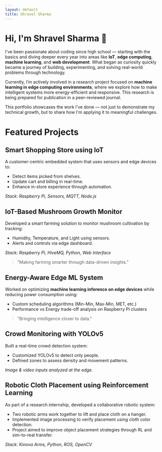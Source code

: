 ```yaml
---
layout: default
title: Shravel Sharma
---
```


# Hi, I'm Shravel Sharma 👋

I've been passionate about coding since high school — starting with the basics and diving deeper every year into areas like **IoT**, **edge computing**, **machine learning**, and **web development**. What began as curiosity quickly became a journey of building, experimenting, and solving real-world problems through technology.

Currently, I’m actively involved in a research project focused on **machine learning in edge computing environments**, where we explore how to make intelligent systems more energy-efficient and responsive. This research is being prepared for publication in a peer-reviewed journal.


This portfolio showcases the work I've done — not just to demonstrate my technical growth, but to share how I'm applying it to meaningful challenges.


# Featured Projects



## Smart Shopping Store using IoT

A customer-centric embedded system that uses sensors and edge devices to:
- Detect items picked from shelves.
- Update cart and billing in real-time.
- Enhance in-store experience through automation.

_Stack: Raspberry Pi, Sensors, MQTT, Node.js_

## IoT-Based Mushroom Growth Monitor

Developed a smart farming solution to monitor mushroom cultivation by tracking:
- Humidity, Temperature, and Light using sensors.
- Alerts and controls via edge dashboard.

_Stack: Raspberry Pi, HiveMQ, Python, Web Interface_

> "Making farming smarter through data-driven insights."

## Energy-Aware Edge ML System

Worked on optimizing **machine learning inference on edge devices** while reducing power consumption using:
- Custom scheduling algorithms (Min-Min, Max-Min, MET, etc.)
- Performance vs Energy trade-off analysis on Raspberry Pi clusters

> "Bringing intelligence closer to data."

## Crowd Monitoring with YOLOv5

Built a real-time crowd detection system:
- Customized YOLOv5 to detect only people.
- Defined zones to assess density and movement patterns.

_Image & video inputs analyzed at the edge._


## Robotic Cloth Placement using Reinforcement Learning

As part of a research internship, developed a collaborative robotic system:
- Two robotic arms work together to lift and place cloth on a hanger.
- Implemented image processing to verify placement using cloth color detection.
- Project aimed to improve object placement strategies through RL and sim-to-real transfer.

_Stack: Kinova Arms, Python, ROS, OpenCV_
